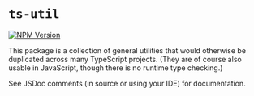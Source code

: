 # `ts-util`

[![NPM Version](https://img.shields.io/npm/v/%40mkacct%2Fts-util)](https://www.npmjs.com/package/@mkacct/ts-util)

This package is a collection of general utilities that would otherwise be duplicated across many TypeScript projects. (They are of course also usable in JavaScript, though there is no runtime type checking.)

See JSDoc comments (in source or using your IDE) for documentation.
